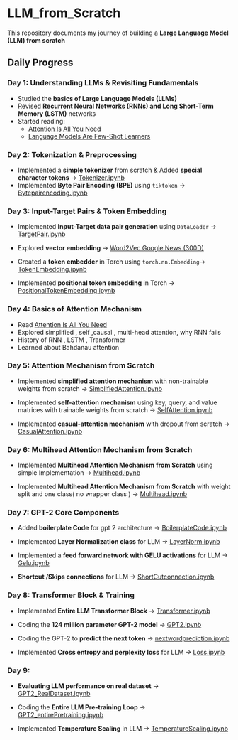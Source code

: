 # LLM_from_Scratch

This repository documents my journey of building a **Large Language Model (LLM) from scratch**

## Daily Progress

### Day 1: Understanding LLMs & Revisiting Fundamentals

- Studied the **basics of Large Language Models (LLMs)**
- Revised **Recurrent Neural Networks (RNNs) and Long Short-Term Memory (LSTM)** networks
- Started reading:
  - [Attention Is All You Need](https://arxiv.org/abs/1706.03762)
  - [Language Models Are Few-Shot Learners](https://arxiv.org/abs/2005.14165)

### Day 2: Tokenization & Preprocessing

- Implemented a **simple tokenizer** from scratch & Added **special character tokens** → [Tokenizer.ipynb](1_Preprocessing/1_Tokenizer.ipynb)
- Implemented **Byte Pair Encoding (BPE)** using `tiktoken` → [Bytepairencoding.ipynb](1_Preprocessing/2_Bytepairencoding.ipynb)

### Day 3: Input-Target Pairs & Token Embedding

- Implemented **Input-Target data pair generation** using `DataLoader` → [TargetPair.ipynb](1_Preprocessing/3_Input_Target_pair.ipynb)

- Explored **vector embedding** → [Word2Vec Google News (300D)](https://huggingface.co/fse/word2vec-google-news-300)

- Created a **token embedder** in Torch using `torch.nn.Embedding`→ [TokenEmbedding.ipynb](1_Preprocessing/4_tokenEmbedding.ipynb)

- Implemented **positional token embedding** in Torch → [PositionalTokenEmbedding.ipynb](1_Preprocessing/5_positionTokenEmbedding.ipynb)

### Day 4: Basics of Attention Mechanism

- Read [Attention Is All You Need](https://arxiv.org/abs/1706.03762)
- Explored simplified , self ,causal , multi-head attention, why RNN fails
- History of RNN , LSTM , Transformer
- Learned about Bahdanau attention

### Day 5: Attention Mechanism from Scratch

- Implemented **simplified attention mechanism** with non-trainable weights from scratch → [SimplifiedAttention.ipynb](2_Attention_Mechanism/1_SimplifedATT_noTrainableweights.ipynb)

- Implemented **self-attention mechanism** using key, query, and value matrices with trainable weights from scratch → [SelfAttention.ipynb](2_Attention_Mechanism/2_selfattention_trainable.ipynb)

- Implemented **casual-attention mechanism** with dropout from scratch → [CasualAttention.ipynb](2_Attention_Mechanism/3_casualattention.ipynb)

### Day 6: Multihead Attention Mechanism from Scratch

- Implemented **Multihead Attention Mechanism from Scratch** using simple Implementation → [Multihead.ipynb](2_Attention_Mechanism/4_mutiheadattention.ipynb)

- Implemented **Multihead Attention Mechanism from Scratch** with weight split and one class( no wrapper class ) → [Multihead.ipynb](2_Attention_Mechanism/4_mutiheadattention.ipynb)

### Day 7: GPT-2 Core Components

- Added **boilerplate Code** for gpt 2 architecture → [BoilerplateCode.ipynb](3_GPT/1_boilercode.ipynb)

- Implemented **Layer Normalization class** for LLM → [LayerNorm.ipynb](3_GPT/2_layernorm.ipynb)

- Implemented a **feed forward network with GELU activations** for LLM → [Gelu.ipynb](3_GPT/3_gelu.ipynb)

- **Shortcut /Skips connections** for LLM → [ShortCutconnection.ipynb](3_GPT/4_shortcutconnections.ipynb)

### Day 8: Transformer Block & Training

- Implemented **Entire LLM Transformer Block** → [Transformer.ipynb](3_GPT/5_transformer.ipynb)

- Coding the **124 million parameter GPT-2 model** → [GPT2.ipynb](3_GPT/6_gpt2_124M.ipynb)

- Coding the GPT-2 to **predict the next token** → [nextwordprediction.ipynb](3_GPT/7_gpt2_generatenextword.ipynb)

- Implemented **Cross entropy and perplexity loss** for LLM → [Loss.ipynb](3_GPT/7_gpt2_generatenextword.ipynb)

### Day 9:

- **Evaluating LLM performance on real dataset** → [GPT2_RealDataset.ipynb](3_GPT/8_gpt2ondataset.ipynb)

- Coding the **Entire LLM Pre-training Loop** → [GPT2_entirePretraining.ipynb](3_GPT/8_gpt2ondataset.ipynb)

- Implemented **Temperature Scaling** in LLM → [TemperatureScaling.ipynb](3_GPT/9_tempScaling.ipynb)
